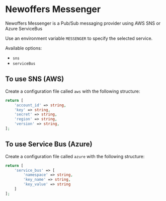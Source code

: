 # Newoffers Messenger

Newoffers Messenger is a Pub/Sub messaging provider using AWS SNS or Azure ServiceBus

Use an environment variable `MESSENGER` to specify the selected service.

Available options:
- `sns` 
- `serviceBus`

## To use SNS (AWS)
Create a configuration file called `aws` with the following structure:

```php
return [
    'account_id' => string,
    'key' => string,
    'secret' => string,
    'region' => string,
    'version' => string,
];
```

## To use Service Bus (Azure)
Create a configuration file called `azure` with the following structure:

```php
return [
    'service_bus' => [
        'namespace' => string,
        'key_name' => string,
        'key_value' => string
    ]
];
```
